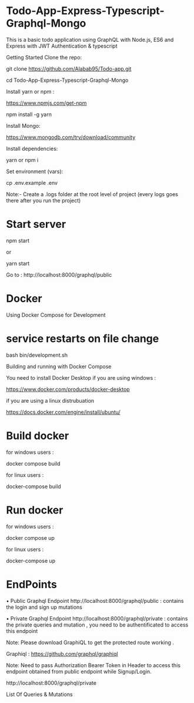 # Todo-App-Express-Typescript-Graphql-Mongo
This is a basic todo application using GraphQL with Node.js, ES6 and Express with JWT Authentication & typescript

Getting Started
Clone the repo:

git clone https://github.com/Alabab95/Todo-app.git

cd Todo-App-Express-Typescript-Graphql-Mongo

Install yarn or npm :

https://www.npmjs.com/get-npm

npm install -g yarn

Install Mongo:

https://www.mongodb.com/try/download/community

Install dependencies:

yarn or npm i

Set environment (vars):

cp .env.example .env

Note:- Create a .logs folder at the root level of project (every logs goes there after you run the project)


# Start server
npm start

or

yarn start

Go to : http://localhost:8000/graphql/public


# Docker
Using Docker Compose for Development
# service restarts on file change
bash bin/development.sh

Building and running with Docker Compose

You need to install Docker Desktop if you are using windows :

https://www.docker.com/products/docker-desktop

if you are using a linux distrubuation 

https://docs.docker.com/engine/install/ubuntu/

# Build docker
for windows users :

docker compose build

for linux users :

docker-compose build

# Run docker
for windows users :

docker compose up

for linux users :

docker-compose up

# EndPoints
• Public Graphql Endpoint http://localhost:8000/graphql/public : contains the login and sign up mutations 

• Private Graphql Endpoint http://localhost:8000/graphql/private : contains the private queries and mutation , you need to be authentificated to access this endpoint

Note: Please download GraphiQL to get the protected route working .

Graphiql : https://github.com/graphql/graphiql

Note: Need to pass Authorization Bearer Token in Header to access this endpoint obtained from public endpoint while Signup/Login.

http://localhost:8000/graphql/private

List Of Queries & Mutations
